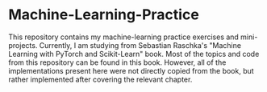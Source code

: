 # Machine-Learning-Practice
This repository contains my machine-learning practice exercises and mini-projects.
Currently, I am studying from Sebastian Raschka's "Machine Learning with PyTorch and Scikit-Learn" book. 
Most of the topics and code from this repository can be found in this book. However, all of the implementations present here were not directly copied from the book, but rather implemented after covering the relevant chapter.
